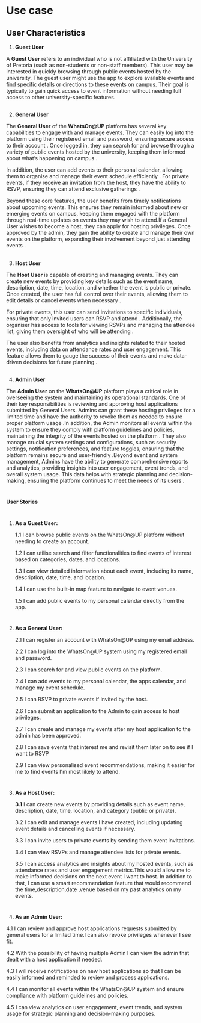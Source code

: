 # Use case

## User Characteristics

1. **Guest User**

A **Guest User** refers to an individual who is not affiliated with the University of Pretoria (such as non-students or non-staff members). This user may be interested in quickly browsing through public events hosted by the university. The guest user might use the app to explore available events and find specific details or directions to these events on campus. Their goal is typically to gain quick access to event information without needing full access to other university-specific features.
##
2. **General User**

The **General User** of the **WhatsOn@UP** platform has several key capabilities to engage with and manage events. They can easily log into the platform using their registered email and password, ensuring secure access to their account . Once logged in, they can search for and browse through a variety of public events hosted by the university, keeping them informed about what’s happening on campus .

In addition, the user can add events to their personal calendar, allowing them to organise and manage their event schedule efficiently . For private events, if they receive an invitation from the host, they have the ability to RSVP, ensuring they can attend exclusive gatherings .

Beyond these core features, the user benefits from timely notifications about upcoming events. This ensures they remain informed about new or emerging events on campus, keeping them engaged with the platform through real-time updates on events they may wish to attend.If a General User wishes to become a host, they can apply for hosting privileges. Once approved by the admin, they gain the ability to create and manage their own events on the platform, expanding their involvement beyond just attending events .
##
3. **Host User**

The **Host User**  is capable of creating and managing events. They can create new events by providing key details such as the event name, description, date, time, location, and whether the event is public or private. Once created, the user has full control over their events, allowing them to edit details or cancel events when necessary .

For private events, this user can send invitations to specific individuals, ensuring that only invited users can RSVP and attend . Additionally, the organiser has access to tools for viewing RSVPs and managing the attendee list, giving them oversight of who will be attending .

The user also benefits from analytics and insights related to their hosted events, including data on attendance rates and user engagement. This feature allows them to gauge the success of their events and make data-driven decisions for future planning .
##
4. **Admin User**

The **Admin User** on the **WhatsOn@UP** platform plays a critical role in overseeing the system and maintaining its operational standards. One of their key responsibilities is reviewing and approving host applications submitted by General Users. Admins can grant these hosting privileges for a limited time and have the authority to revoke them as needed to ensure proper platform usage .In addition, the Admin monitors all events within the system to ensure they comply with platform guidelines and policies, maintaining the integrity of the events hosted on the platform . They also manage crucial system settings and configurations, such as security settings, notification preferences, and feature toggles, ensuring that the platform remains secure and user-friendly .Beyond event and system management, Admins have the ability to generate comprehensive reports and analytics, providing insights into user engagement, event trends, and overall system usage. This data helps with strategic planning and decision-making, ensuring the platform continues to meet the needs of its users .
##
#
#### User Stories 
#
1. **As a Guest User:**

   **1.1**  I can browse public events on the WhatsOn@UP platform without needing to create an account.

   1.2 I can utilise search and filter functionalities to find events of interest based on categories, dates, and locations.

   1.3 I can view detailed information about each event, including its name, description, date, time, and location.

   1.4 I can use the built-in map feature to navigate to event venues.

   1.5 I can add public events to my personal calendar directly from the app.
   #

2. **As a General User:**

   2.1  I can register an account with WhatsOn@UP using my email address.

   2.2 I can log into the WhatsOn@UP system using my registered email and password.

   2.3 I can search for and view public events on the platform.

   2.4 I can add events to my personal calendar, the apps calendar, and manage my event schedule.

   2.5 I can RSVP to private events if invited by the host.

   2.6 I can submit an application to the Admin to gain access to host privileges.

   2.7 I can create and manage my events after my host application to the admin has been approved.

   2.8 I can save events that interest me and revisit them later on to see if I want to RSVP

   2.9 I can view personalised event recommendations, making it easier for me to find events I'm most likely to attend.
#
3. **As a Host User:**

   **3.1**  I can create new events by providing details such as event name, description, date, time, location, and category (public or private).

   3.2 I can edit and manage events I have created, including updating event details and cancelling events if necessary.

   3.3 I can invite users to private events by sending them event invitations.

   3.4 I can view RSVPs and manage attendee lists for private events.

   3.5 I can access analytics and insights about my hosted events, such as attendance rates and user engagement metrics.This would allow me to make informed decisions on the next event I want to host. In addition to that, I can use a smart recommendation feature that would recommend the time,description,date ,venue based on my past analytics on my events.
#
4.  **As an Admin User:**

   4.1 I can review and approve host applications requests submitted by general users for a limited time.I can also revoke privileges whenever I see fit.

   4.2 With the possibility of having multiple Admin I can view the admin that dealt with a host application if needed.

   4.3 I will receive notifications on new host applications so that I can be easily informed and reminded to review and process applications.

   4.4 I can monitor all events within the WhatsOn@UP system and ensure compliance with platform guidelines and policies.

   4.5 I can  view analytics on user engagement, event trends, and system usage for strategic planning and decision-making purposes.

### 
